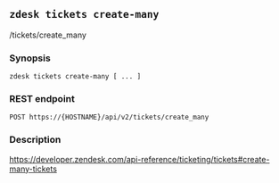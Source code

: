 ## `zdesk tickets create-many`

/tickets/create_many

### Synopsis

    zdesk tickets create-many [ ... ]

### REST endpoint

    POST https://{HOSTNAME}/api/v2/tickets/create_many

### Description

https://developer.zendesk.com/api-reference/ticketing/tickets#create-many-tickets

